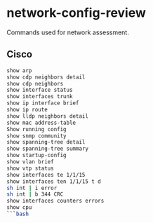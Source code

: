 # network-config-review
Commands used for network assessment.

## Cisco
```bash
show arp
show cdp neighbors detail
show cdp neighbors
show interface status
show interfaces trunk
show ip interface brief
show ip route
show lldp neighbors detail
show mac address-table
Show running config
show snmp community
show spanning-tree detail
show spanning-tree summary
show startup-config
show vlan brief
show vtp status
show interfaces te 1/1/15
show interfaces ten 1/1/15 t d
sh int | i error
sh int | b 344 CRC
show interfaces counters errors 
show cpu
```bash
